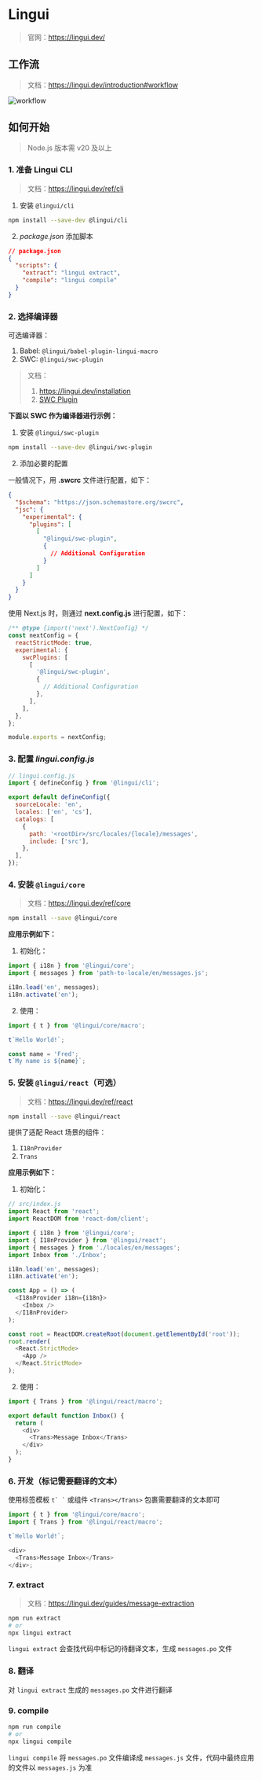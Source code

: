 # Lingui

> 官网：<https://lingui.dev/>

## 工作流

> 文档：<https://lingui.dev/introduction#workflow>

![workflow](https://lingui.dev/assets/images/lingui-workflow-4c23edf0d9cbf3c08849eb56f11a8bbb.svg)

## 如何开始

> Node.js 版本需 v20 及以上

### 1. 准备 Lingui CLI

> 文档：<https://lingui.dev/ref/cli>

1. 安装 `@lingui/cli`

```bash
npm install --save-dev @lingui/cli
```

2. _package.json_ 添加脚本

```json
// package.json
{
  "scripts": {
    "extract": "lingui extract",
    "compile": "lingui compile"
  }
}
```

### 2. 选择编译器

可选编译器：

1. Babel: `@lingui/babel-plugin-lingui-macro`
2. SWC: `@lingui/swc-plugin`

> 文档：
>
> 1. <https://lingui.dev/installation>
> 2. [SWC Plugin](https://lingui.dev/ref/swc-plugin)

**下面以 SWC 作为编译器进行示例：**

1. 安装 `@lingui/swc-plugin`

```bash
npm install --save-dev @lingui/swc-plugin
```

2. 添加必要的配置

一般情况下，用 **.swcrc** 文件进行配置，如下：

```json
{
  "$schema": "https://json.schemastore.org/swcrc",
  "jsc": {
    "experimental": {
      "plugins": [
        [
          "@lingui/swc-plugin",
          {
            // Additional Configuration
          }
        ]
      ]
    }
  }
}
```

使用 Next.js 时，则通过 **next.config.js** 进行配置，如下：

```js
/** @type {import('next').NextConfig} */
const nextConfig = {
  reactStrictMode: true,
  experimental: {
    swcPlugins: [
      [
        '@lingui/swc-plugin',
        {
          // Additional Configuration
        },
      ],
    ],
  },
};

module.exports = nextConfig;
```

### 3. 配置 _lingui.config.js_

```js
// lingui.config.js
import { defineConfig } from '@lingui/cli';

export default defineConfig({
  sourceLocale: 'en',
  locales: ['en', 'cs'],
  catalogs: [
    {
      path: '<rootDir>/src/locales/{locale}/messages',
      include: ['src'],
    },
  ],
});
```

### 4. 安装 `@lingui/core`

> 文档：<https://lingui.dev/ref/core>

```bash
npm install --save @lingui/core
```

**应用示例如下：**

1. 初始化：

```js
import { i18n } from '@lingui/core';
import { messages } from 'path-to-locale/en/messages.js';

i18n.load('en', messages);
i18n.activate('en');
```

2. 使用：

```js
import { t } from '@lingui/core/macro';

t`Hello World!`;

const name = 'Fred';
t`My name is ${name}`;
```

### 5. 安装 `@lingui/react`（可选）

> 文档：<https://lingui.dev/ref/react>

```bash
npm install --save @lingui/react
```

提供了适配 React 场景的组件：

1. `I18nProvider`
2. `Trans`

**应用示例如下：**

1. 初始化：

```js
// src/index.js
import React from 'react';
import ReactDOM from 'react-dom/client';

import { i18n } from '@lingui/core';
import { I18nProvider } from '@lingui/react';
import { messages } from './locales/en/messages';
import Inbox from './Inbox';

i18n.load('en', messages);
i18n.activate('en');

const App = () => (
  <I18nProvider i18n={i18n}>
    <Inbox />
  </I18nProvider>
);

const root = ReactDOM.createRoot(document.getElementById('root'));
root.render(
  <React.StrictMode>
    <App />
  </React.StrictMode>
);
```

2. 使用：

```js
import { Trans } from '@lingui/react/macro';

export default function Inbox() {
  return (
    <div>
      <Trans>Message Inbox</Trans>
    </div>
  );
}
```

### 6. 开发（标记需要翻译的文本）

使用标签模板 `` t` ` `` 或组件 `<Trans></Trans>` 包裹需要翻译的文本即可

```js
import { t } from '@lingui/core/macro';
import { Trans } from '@lingui/react/macro';

t`Hello World!`;

<div>
  <Trans>Message Inbox</Trans>
</div>;
```

### 7. extract

> 文档：<https://lingui.dev/guides/message-extraction>

```bash
npm run extract
# or
npx lingui extract
```

`lingui extract` 会查找代码中标记的待翻译文本，生成 `messages.po` 文件

### 8. 翻译

对 `lingui extract` 生成的 `messages.po` 文件进行翻译

### 9. compile

```bash
npm run compile
# or
npx lingui compile
```

`lingui compile` 将 `messages.po` 文件编译成 `messages.js` 文件，代码中最终应用的文件以 `messages.js` 为准
